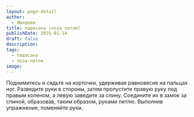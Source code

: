 ```yaml
---
layout: page-detail
author:
  - Яшодеви
title: пашасана (поза петли)
publishDate: 2025-01-14
draft: false
description: 
tags:
  - пашасана
  - поза-петли
image:
---
```

Поднимитесь и сядьте на корточки, удерживая равновесие на пальцах ног. Разведите руки в стороны, затем пропустите правую руку под правым коленом, а левую заведите за спину. Соедините их в замок за спиной, образовав, таким образом, руками петлю. Выполнив упражнение, поменяйте руки.